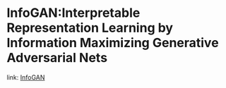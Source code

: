 # InfoGAN:Interpretable Representation Learning by Information Maximizing Generative Adversarial Nets 

link: [InfoGAN](https://www.google.co.kr/url?sa=t&rct=j&q=&esrc=s&source=web&cd=1&cad=rja&uact=8&ved=0ahUKEwjEucGcu6fQAhXLwbwKHX57BZgQFggZMAA&url=https%3A%2F%2Farxiv.org%2Fabs%2F1606.03657&usg=AFQjCNGy7-s6T1gZuzIde9THTPhRK-jN-g&sig2=U8CxUMGVs-5yw5ASRVsYXg&bvm=bv.138493631,d.dGc)

